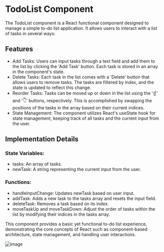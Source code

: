 # TodoList Component
The TodoList component is a React functional component designed to manage a simple to-do list application. It allows users to interact with a list of tasks in several ways:

## Features
+ Add Tasks: Users can input tasks through a text field and add them to the list by clicking the 'Add Task' button. Each task is stored in an array in the component's state.
+ Delete Tasks: Each task in the list comes with a 'Delete' button that allows users to remove tasks. The tasks are filtered by index, and the state is updated to reflect this change.
+ Reorder Tasks: Tasks can be moved up or down in the list using the '☝' and '👇' buttons, respectively. This is accomplished by swapping the positions of the tasks in the array based on their current indices.
+ State Management: The component utilizes React's useState hook for state management, keeping track of all tasks and the current input from the user.
  
## Implementation Details
### State Variables:
+ tasks: An array of tasks.
+ newTask: A string representing the current input from the user.
  
### Functions:
+ handleInputChange: Updates newTask based on user input.
+ addTask: Adds a new task to the tasks array and resets the input field.
+ deleteTask: Removes a task based on its index.
+ moveTaskUp and moveTaskDown: Adjust the order of tasks within the list by modifying their indices in the tasks array.
  
This component provides a basic yet functional to-do list experience, demonstrating the core concepts of React such as component-based architecture, state management, and handling user interactions.

![image](https://github.com/chavez62/react-to-do/assets/67764701/ae714501-2ecb-404d-95e8-d0a32edce1a0)
